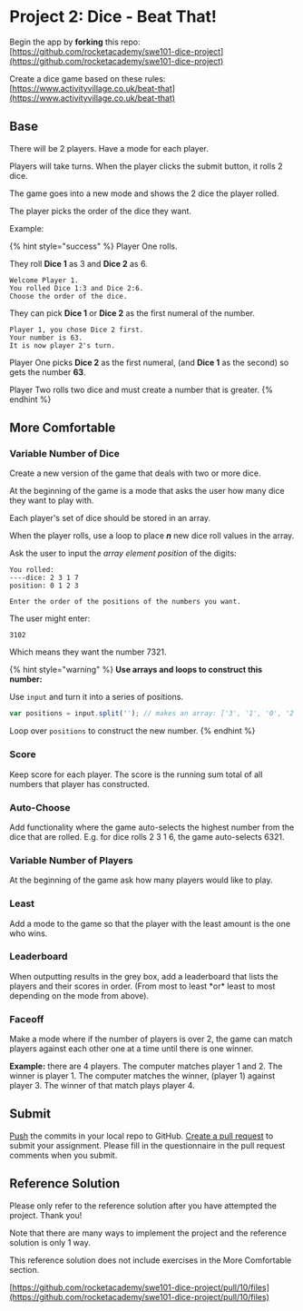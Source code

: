 # Project 2: Dice - Beat That!

Begin the app by **forking** this repo: [https://github.com/rocketacademy/swe101-dice-project](https://github.com/rocketacademy/swe101-dice-project)

Create a dice game based on these rules: [https://www.activityvillage.co.uk/beat-that](https://www.activityvillage.co.uk/beat-that)

## Base

There will be 2 players. Have a mode for each player.

Players will take turns. When the player clicks the submit button, it rolls 2 dice.

The game goes into a new mode and shows the 2 dice the player rolled.

The player picks the order of the dice they want.

Example:

{% hint style="success" %}
Player One rolls.

They roll **Dice 1** as 3 and **Dice 2** as 6.

```text
Welcome Player 1.
You rolled Dice 1:3 and Dice 2:6.
Choose the order of the dice.
```

They can pick **Dice 1** or **Dice 2** as the first numeral of the number.

```text
Player 1, you chose Dice 2 first.
Your number is 63.
It is now player 2's turn.
```

Player One picks **Dice 2** as the first numeral, \(and **Dice 1** as the second\) so gets the number **63**.

Player Two rolls two dice and must create a number that is greater.
{% endhint %}

## More Comfortable

### Variable Number of Dice

Create a new version of the game that deals with two or more dice.

At the beginning of the game is a mode that asks the user how many dice they want to play with.

Each player's set of dice should be stored in an array.

When the player rolls, use a loop to place _**n**_ new dice roll values in the array.

Ask the user to input the _array element position_ of the digits:

```text
You rolled:
----dice: 2 3 1 7
position: 0 1 2 3

Enter the order of the positions of the numbers you want.
```

The user might enter:

```text
3102
```

Which means they want the number 7321.

{% hint style="warning" %}
**Use arrays and loops to construct this number:**

Use `input` and turn it into a series of positions.

```javascript
var positions = input.split(''); // makes an array: ['3', '1', '0', '2'];
```

Loop over `positions` to construct the new number.
{% endhint %}

### Score

Keep score for each player. The score is the running sum total of all numbers that player has constructed.

### Auto-Choose

Add functionality where the game auto-selects the highest number from the dice that are rolled. E.g. for dice rolls 2 3 1 6, the game auto-selects 6321.

### Variable Number of Players

At the beginning of the game ask how many players would like to play.

### Least

Add a mode to the game so that the player with the least amount is the one who wins.

### Leaderboard

When outputting results in the grey box, add a leaderboard that lists the players and their scores in order. \(From most to least \*or\* least to most depending on the mode from above\).

### Faceoff

Make a mode where if the number of players is over 2, the game can match players against each other one at a time until there is one winner.

**Example:** there are 4 players. The computer matches player 1 and 2. The winner is player 1. The computer matches the winner, \(player 1\) against player 3. The winner of that match plays player 4.

## Submit

[Push](../7-github/7.1-github-fork-and-pull-request.md#git-push) the commits in your local repo to GitHub. [Create a pull request](../7-github/7.1-github-fork-and-pull-request.md#github-pull-request) to submit your assignment. Please fill in the questionnaire in the pull request comments when you submit.

## Reference Solution

Please only refer to the reference solution after you have attempted the project. Thank you!

Note that there are many ways to implement the project and the reference solution is only 1 way.

This reference solution does not include exercises in the More Comfortable section.

[https://github.com/rocketacademy/swe101-dice-project/pull/10/files](https://github.com/rocketacademy/swe101-dice-project/pull/10/files)

